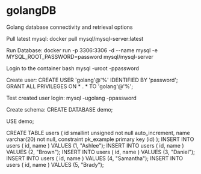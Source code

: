 # golangDB
Golang database connectivity and retrieval options

Pull latest mysql:
docker pull mysql/mysql-server:latest

Run Database:
docker run -p 3306:3306 -d --name mysql -e MYSQL_ROOT_PASSWORD=password mysql/mysql-server

Login to the container bash
mysql -uroot -ppassword

Create user:
CREATE USER 'golang'@'%' IDENTIFIED BY 'password';
GRANT ALL PRIVILEGES ON * . * TO 'golang'@'%';

Test created user login:
mysql -ugolang -ppassword


Create schema:
CREATE DATABASE demo;

USE demo;

CREATE TABLE users ( id smallint unsigned not null auto_increment, name varchar(20) not null, constraint pk_example primary key (id) );
INSERT INTO users ( id, name ) VALUES (1, "Ashlee");
INSERT INTO users ( id, name ) VALUES (2, "Brown");
INSERT INTO users ( id, name ) VALUES (3, "Daniel");
INSERT INTO users ( id, name ) VALUES (4, "Samantha");
INSERT INTO users ( id, name ) VALUES (5, "Brady");

